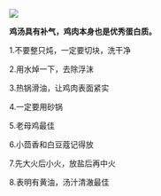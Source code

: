 
![](https://upload-images.jianshu.io/upload_images/15312191-55832858d14bfa2c.png?imageMogr2/auto-orient/strip%7CimageView2/2/w/1240)

**鸡汤具有补气，鸡肉本身也是优秀蛋白质。**

1.不要整只炖，一定要切块，洗干净

2.用水焯一下，去除浮沫

3.热锅滑油，让鸡肉表面紧实

4.一定要用砂锅

5.老母鸡最佳

6.小茴香和白豆蔻记得放

7.先大火后小火，放盐后再中火

8.表明有黄油，汤汁清澈最佳
